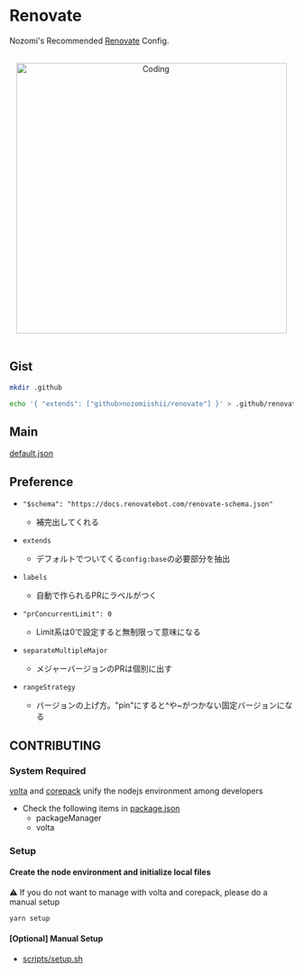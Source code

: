 # Renovate

Nozomi's Recommended [Renovate](https://docs.renovatebot.com/) Config.

<!-- Main Image -->
<br>
<div align="center">
  <img src="https://media.giphy.com/media/f7b9ltJ4FrhnsKjYx2/giphy.gif" alt="Coding" width="480" />
</div>
<br>

## Gist

```bash
mkdir .github
```

```bash
echo '{ "extends": ["github>nozomiishii/renovate"] }' > .github/renovate.json
```

## Main

[default.json](./default.json)

## Preference

- `"$schema": "https://docs.renovatebot.com/renovate-schema.json"`
  - 補完出してくれる

- `extends`
  - デフォルトでついてくる`config:base`の必要部分を抽出

- `labels`
  - 自動で作られるPRにラベルがつく

- `"prConcurrentLimit": 0`
  - Limit系は0で設定すると無制限って意味になる

- `separateMultipleMajor`
  - メジャーバージョンのPRは個別に出す

- `rangeStrategy`
  - バージョンの上げ方。"pin"にすると^や~がつかない固定バージョンになる

## CONTRIBUTING

### System Required

[volta](https://volta.sh/) and [corepack](https://github.com/nodejs/corepack) unify the nodejs environment among developers

- Check the following items in [package.json](package.json)
  - packageManager
  - volta

### Setup

#### Create the node environment and initialize local files

⚠️ If you do not want to manage with volta and corepack, please do a manual setup

```sh
yarn setup
```

#### [Optional] Manual Setup

- [scripts/setup.sh](scripts/setup.sh)
